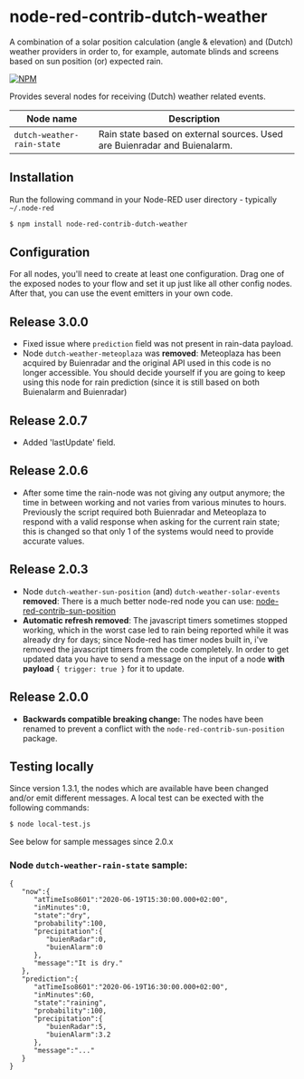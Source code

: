 
# node-red-contrib-dutch-weather

A combination of a solar position calculation (angle & elevation) and (Dutch) weather providers in order to, for example, automate blinds and screens based on sun position (or) expected rain.

[![NPM](https://nodei.co/npm/node-red-contrib-dutch-weather.png)](https://nodei.co/npm/node-red-contrib-dutch-weather/)

Provides several nodes for receiving (Dutch) weather related events.

| Node name | Description |
| --- | --- |
| `dutch-weather-rain-state` | Rain state based on external sources. Used are Buienradar and Buienalarm. |

## Installation

Run the following command in your Node-RED user directory - typically `~/.node-red`

```bash
$ npm install node-red-contrib-dutch-weather
```

## Configuration

For all nodes, you'll need to create at least one configuration. Drag one of the exposed nodes to your flow and set it up just like all other config nodes. After that, you can use the event emitters in your own code.

## Release 3.0.0

* Fixed issue where `prediction` field was not present in rain-data payload.
* Node `dutch-weather-meteoplaza` was **removed**: Meteoplaza has been acquired by Buienradar and the original API used in this code is no longer accessible. You should decide yourself if you are going to keep using this node for rain prediction (since it is still based on both Buienalarm and Buienradar)


## Release 2.0.7

* Added 'lastUpdate' field.

## Release 2.0.6

* After some time the rain-node was not giving any output anymore; the time in between working and not varies from various minutes to hours. Previously the script required both Buienradar and Meteoplaza to respond with a valid response when asking for the current rain state; this is changed so that only 1 of the systems would need to provide accurate values.

## Release 2.0.3

* Node `dutch-weather-sun-position` (and) `dutch-weather-solar-events` **removed**: There is a much better node-red node you can use: [node-red-contrib-sun-position](https://flows.nodered.org/node/node-red-contrib-sun-position/)
* **Automatic refresh removed**: The javascript timers sometimes stopped working, which in the worst case led to rain being reported while it was already dry for days; since Node-red has timer nodes built in, i've removed the javascript timers from the code completely. In order to get updated data you have to send a message on the input of a node **with payload** `{ trigger: true }` for it to update.

## Release 2.0.0

* **Backwards compatible breaking change:** The nodes have been renamed to prevent a conflict with the `node-red-contrib-sun-position` package.

## Testing locally

Since version 1.3.1, the nodes which are available have been changed and/or emit different messages. A local test can be exected with the following commands:

```bash
$ node local-test.js
```

See below for sample messages since 2.0.x

### Node `dutch-weather-rain-state` sample:

    {
       "now":{
          "atTimeIso8601":"2020-06-19T15:30:00.000+02:00",
          "inMinutes":0,
          "state":"dry",
          "probability":100,
          "precipitation":{
             "buienRadar":0,
             "buienAlarm":0
          },
          "message":"It is dry."
       },
       "prediction":{
          "atTimeIso8601":"2020-06-19T16:30:00.000+02:00",
          "inMinutes":60,
          "state":"raining",
          "probability":100,
          "precipitation":{
             "buienRadar":5,
             "buienAlarm":3.2
          },
          "message":"..."
       }
    }
	